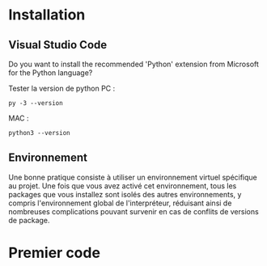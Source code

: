 # Installation

## Visual Studio Code
Do you want to install the recommended 'Python' extension from Microsoft for the Python language?

Tester la version de python
PC :
```shell
py -3 --version
```
MAC :
```shell
python3 --version
```
## Environnement
Une bonne pratique consiste à utiliser un environnement virtuel spécifique au projet. Une fois que vous avez activé cet environnement, tous les packages que vous installez sont isolés des autres environnements, y compris l'environnement global de l'interpréteur, réduisant ainsi de nombreuses complications pouvant survenir en cas de conflits de versions de package.
# Premier code